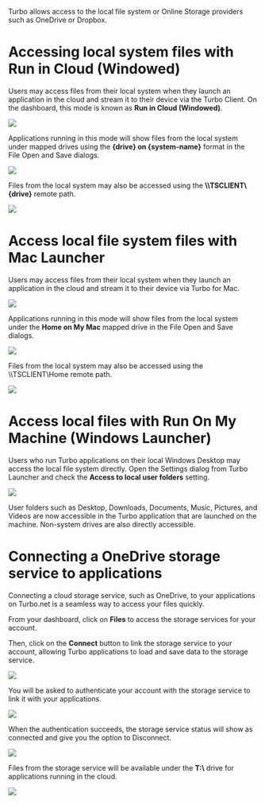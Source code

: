 Turbo allows access to the local file system or Online Storage providers such as OneDrive or Dropbox.

# Accessing local system files with Run in Cloud (Windowed)

Users may access files from their local system when they launch an application in the cloud and stream it to their device via the Turbo Client. On the dashboard, this mode is known as **Run in Cloud (Windowed)**.

![](/docs/getting_started/accessing_files/accessing-files-from-local-system-via-run-in-cloud-windowed-1.png)

Applications running in this mode will show files from the local system under mapped drives using the **\{drive\} on \{system-name\}** format in the File Open and Save dialogs.

![](/docs/getting_started/accessing_files/accessing-files-from-local-system-via-run-in-cloud-windowed-2.png)

Files from the local system may also be accessed using the **\\\\TSCLIENT\\\{drive\}** remote path.

![](/docs/getting_started/accessing_files/accessing-files-from-local-system-via-run-in-cloud-windowed-2-bg.png)

# Access local file system files with Mac Launcher

Users may access files from their local system when they launch an application in the cloud and stream it to their device via Turbo for Mac.

![](/docs/getting_started/accessing_files/mac-powerbi.png)

Applications running in this mode will show files from the local system under the **Home on My Mac** mapped drive in the File Open and Save dialogs.

![](/docs/getting_started/accessing_files/mac-power-bi-home-on-my-mac.png)

Files from the local system may also be accessed using the \\\\TSCLIENT\\Home remote path.

![](/docs/getting_started/accessing_files/mac-net-use.png)

# Access local files with Run On My Machine (Windows Launcher)

Users who run Turbo applications on their local Windows Desktop may access the local file system directly. Open the Settings dialog from Turbo Launcher and check the **Access to local user folders** setting.

![](/docs/getting_started/accessing_files/local-user-folder-access.png)

User folders such as Desktop, Downloads, Documents, Music, Pictures, and Videos are now accessible in the Turbo application that are launched on the machine. Non-system drives are also directly accessible. 

# Connecting a OneDrive storage service to applications

Connecting a cloud storage service, such as OneDrive, to your applications on Turbo.net is a seamless way to access your files quickly.

From your dashboard, click on **Files** to access the storage services for your account.

Then, click on the **Connect** button to link the storage service to your account, allowing Turbo applications to load and save data to the storage service.

![](/docs/getting_started/accessing_files/connecting-a-storage-service-onedrive-to-your-account-1.png)

You will be asked to authenticate your account with the storage service to link it with your applications.

![](/docs/getting_started/accessing_files/db-connect-onedrive-2.png)

When the authentication succeeds, the storage service status will show as connected and give you the option to Disconnect.

![](/docs/getting_started/accessing_files/connecting-a-storage-service-onedrive-to-your-account-3.png)

Files from the storage service will be available under the **T:\\** drive for applications running in the cloud.

![](/docs/getting_started/accessing_files/connecting-a-storage-service-onedrive-to-your-account-4.png)

